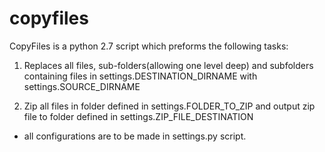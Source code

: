 # copyfiles

CopyFiles is a python 2.7 script which preforms the following tasks:

1. Replaces all files, sub-folders(allowing one level deep) and subfolders containing files 
in settings.DESTINATION_DIRNAME with settings.SOURCE_DIRNAME 

2. Zip all files in folder defined in settings.FOLDER_TO_ZIP and output zip file to 
folder defined in settings.ZIP_FILE_DESTINATION


* all configurations are to be made in settings.py script.
